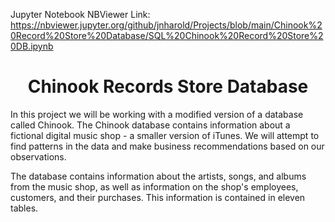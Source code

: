 Jupyter Notebook NBViewer Link: https://nbviewer.jupyter.org/github/jnharold/Projects/blob/main/Chinook%20Record%20Store%20Database/SQL%20Chinook%20Record%20Store%20DB.ipynb

# <center>Chinook Records Store Database</center>

In this project we will be working with a modified version of a database called Chinook. The Chinook database contains information about a fictional digital music shop - a smaller version of iTunes.  We will attempt to find patterns in the data and make business recommendations based on our observations.

The database contains information about the artists, songs, and albums from the music shop, as well as information on the shop's employees, customers, and their purchases. This information is contained in eleven tables. 


